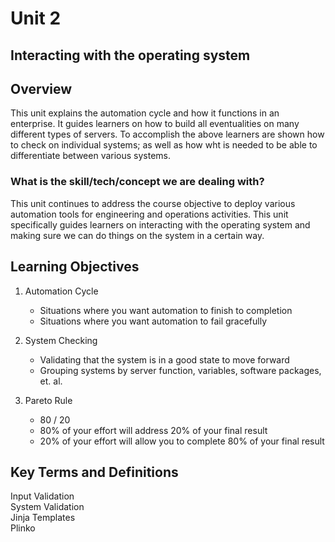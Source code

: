 # Unit 2
## Interacting with the operating system

## Overview

This unit explains the automation cycle and how it functions in an enterprise.  It guides learners on how to build all  eventualities on many different types of servers.  To accomplish the above learners are shown how to check on individual systems; as well as how wht is needed to be able to differentiate between various systems.

### What is the skill/tech/concept we are dealing with?

This unit continues to address the course objective to deploy various automation tools for engineering and operations activities.  This unit specifically guides learners on interacting with the operating system and making sure we can do things on the system in a certain way.

## Learning Objectives

1. Automation Cycle

    - Situations where you want automation to finish to completion
    - Situations where you want automation to fail gracefully

2. System Checking

    - Validating that the system is in a good state to move forward
    - Grouping systems by server function, variables, software packages, et. al.
    
3.  Pareto Rule

    - 80 / 20 
    - 80% of your effort will address 20% of your final result
    - 20% of your effort will allow you to complete 80% of your final result

## Key Terms and Definitions

Input Validation  
System Validation  
Jinja Templates  
Plinko  
